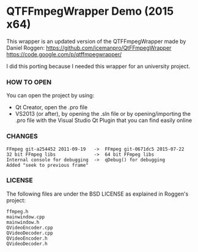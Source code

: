 # QTFFmpegWrapper Demo (2015 x64)

This wrapper is an updated version of the QTFFmpegWrapper made by Daniel Roggen:
https://github.com/icemanpro/QtFFmpegWrapper
https://code.google.com/p/qtffmpegwrapper/

I did this porting because I needed this wrapper for an university project.

### HOW TO OPEN

You can open the project by using:
- Qt Creator, open the .pro file
- VS2013 (or after), by opening the .sln file or by opening/importing 
  the .pro file with the Visual Studio Qt Plugin that you can find 
  easily online

### CHANGES

	FFmpeg git-a254452 2011-09-19	->	FFmpeg git-0671dc5 2015-07-22
	32 bit FFmpeg libs				->	64 bit FFmpeg libs
	Internal console for debugging	->	qDebug() for debugging
	Added "seek to previous frame"
	
### LICENSE
	
The following files are under the BSD LICENSE as explained in Roggen's project:

	ffmpeg.h
	mainwindow.cpp
	mainwindow.h
	QVideoEncoder.cpp
	QVideoDecoder.cpp
	QVideoEncoder.h
	QVideoDecoder.h
